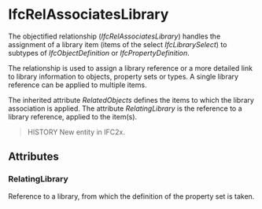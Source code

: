 # IfcRelAssociatesLibrary

The objectified relationship (_IfcRelAssociatesLibrary_) handles the assignment of a library item (items of the select _IfcLibrarySelect_) to subtypes of _IfcObjectDefinition_ or _IfcPropertyDefinition_.
<!-- end of short definition -->


The relationship is used to assign a library reference or a more detailed link to library information to objects, property sets or types. A single library reference can be applied to multiple items.

The inherited attribute _RelatedObjects_ defines the items to which the library association is applied. The attribute _RelatingLibrary_ is the reference to a library reference, applied to the item(s).

> HISTORY New entity in IFC2x.

## Attributes

### RelatingLibrary
Reference to a library, from which the definition of the property set is taken.
